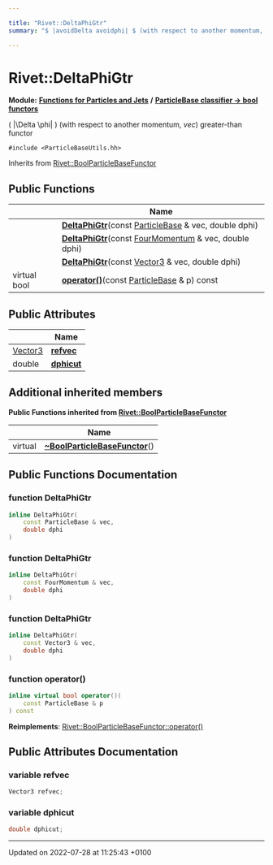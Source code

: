 ```yaml
---

title: "Rivet::DeltaPhiGtr"
summary: "$ |avoidDelta avoidphi| $ (with respect to another momentum, vec) greater-than functor "

---
```


# Rivet::DeltaPhiGtr

**Module:** **[Functions for Particles and Jets](http://example.org/modules/group__particlebaseutils/)** **/** **[ParticleBase classifier -> bool functors](http://example.org/modules/group__particlebasetutils__pb2bool/)**



\( |\Delta \phi| \) (with respect to another momentum, _vec_) greater-than functor 


`#include <ParticleBaseUtils.hh>`

Inherits from [Rivet::BoolParticleBaseFunctor](http://example.org/classes/structrivet_1_1boolparticlebasefunctor/)

## Public Functions

|                | Name           |
| -------------- | -------------- |
| | **[DeltaPhiGtr](http://example.org/modules/group__particlebaseutils/#function-deltaphigtr)**(const <a href="http://example.org/classes/classrivet_1_1particlebase/">ParticleBase</a> & vec, double dphi) |
| | **[DeltaPhiGtr](http://example.org/modules/group__particlebaseutils/#function-deltaphigtr)**(const <a href="http://example.org/classes/classrivet_1_1fourmomentum/">FourMomentum</a> & vec, double dphi) |
| | **[DeltaPhiGtr](http://example.org/modules/group__particlebaseutils/#function-deltaphigtr)**(const <a href="http://example.org/classes/classrivet_1_1vector3/">Vector3</a> & vec, double dphi) |
| virtual bool | **[operator()](http://example.org/modules/group__particlebaseutils/#function-operator())**(const <a href="http://example.org/classes/classrivet_1_1particlebase/">ParticleBase</a> & p) const |

## Public Attributes

|                | Name           |
| -------------- | -------------- |
| <a href="http://example.org/classes/classrivet_1_1vector3/">Vector3</a> | **[refvec](http://example.org/modules/group__particlebaseutils/#variable-refvec)**  |
| double | **[dphicut](http://example.org/modules/group__particlebaseutils/#variable-dphicut)**  |

## Additional inherited members

**Public Functions inherited from [Rivet::BoolParticleBaseFunctor](http://example.org/classes/structrivet_1_1boolparticlebasefunctor/)**

|                | Name           |
| -------------- | -------------- |
| virtual | **[~BoolParticleBaseFunctor](http://example.org/modules/group__particlebaseutils/#function-~boolparticlebasefunctor)**() |


## Public Functions Documentation

### function DeltaPhiGtr

```cpp
inline DeltaPhiGtr(
    const ParticleBase & vec,
    double dphi
)
```


### function DeltaPhiGtr

```cpp
inline DeltaPhiGtr(
    const FourMomentum & vec,
    double dphi
)
```


### function DeltaPhiGtr

```cpp
inline DeltaPhiGtr(
    const Vector3 & vec,
    double dphi
)
```


### function operator()

```cpp
inline virtual bool operator()(
    const ParticleBase & p
) const
```


**Reimplements**: [Rivet::BoolParticleBaseFunctor::operator()](http://example.org/modules/group__particlebaseutils/#function-operator())


## Public Attributes Documentation

### variable refvec

```cpp
Vector3 refvec;
```


### variable dphicut

```cpp
double dphicut;
```


-------------------------------

Updated on 2022-07-28 at 11:25:43 +0100